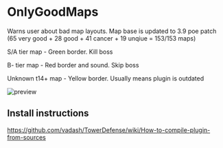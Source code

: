 # OnlyGoodMaps

Warns user about bad map layouts. Map base is updated to 3.9 poe patch (65 very good + 28 good + 41 cancer + 19 unqiue = 153/153 maps)

S/A tier map - Green border. Kill boss

B- tier map - Red border and sound. Skip boss

Unknown t14+ map - Yellow border. Usually means plugin is outdated

![preview](https://i.imgur.com/mVWJwTV.png)

## Install instructions

https://github.com/vadash/TowerDefense/wiki/How-to-compile-plugin-from-sources
